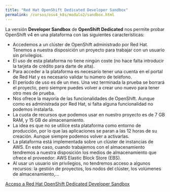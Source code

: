 ```yaml
---
title: "Red Hat OpenShift Dedicated Developer Sandbox"
permalink: /cursos/osv4_k8s/modulo2/sandbox.html
---
```


La versión **Developer Sandbox** de **OpenShift Dedicated** nos permite probar OpenShift v4 en una plataforma con las siguientes características:

* Accedemos a un clúster de OpenShift administrado por Red Hat. Tenemos a nuestra disposición un proyecto para trabajar con un usuario sin privilegios.
* El uso de esta plataforma no tiene ningún coste (no hace falta introducir la tarjeta de crédito para darte de alta).
* Para acceder a la plataforma es necesario tener una cuenta en el portal de Red Hat y es necesario validar tu número de teléfono.
* El periodo de uso es de un mes. Una vez terminada la prueba se borrará el proyecto, pero siempre puedes volver a crear uno nuevo para tener otro mes de prueba.
* Nos ofrece la mayoría de las funcionalidades de OpenShift. Aunque como es administrada por Red Hat, si falta alguna funcionalidad no podemos instalarla.
* La cuota de recursos que podemos usar en nuestro proyecto es de 7 GB RAM, y 15 GB de almacenamiento.
* La idea es que no se utilice esta plataforma como entorno de producción, por lo que las aplicaciones se paran a las 12 horas de su creación. Aunque siempre podemos volver a activarlas.
* La plataforma está implementada sobre un clúster de instancias de AWS. En este caso, cuando trabajemos con el almacenamiento tendremos a nuestra disposición los medios de almacenamiento que ofrece el proveedor: AWS Elastic Block Store (EBS).
* Al usar un usuario sin privilegios, no tendremos acceso a algunos recursos: la gestión de proyectos, los nodos del clúster, los volúmenes de almacenamiento,...

[Acceso a Red Hat OpenShift Dedicated Developer Sandbox](https://developers.redhat.com/developer-sandbox)

